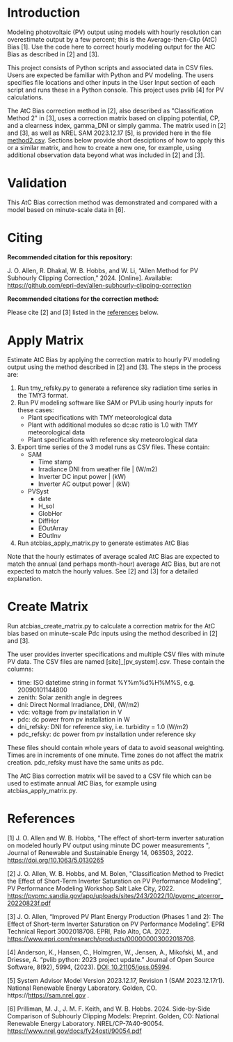 # Introduction

Modeling photovoltaic (PV) output using models with hourly resolution can overestimate output by a few percent; this is the Average-then-Clip (AtC) Bias [1]. 
Use the code here to correct hourly modeling output for the AtC Bias as described in [2] and [3].

This project consists of Python scripts and associated data in CSV files. Users are expected be familiar with Python and PV modeling. The users specifies file locations and other inputs in the User Input section of each script and runs these in a Python console. This 
project uses pvlib [4] for PV calculations.

The AtC Bias correction method in [2], also described as "Classification Method 2" in [3], uses a correction matrix based on clipping potential, CP, and a clearness index, gamma_DNI or simply gamma. The matrix used in [2] and [3], as well as NREL SAM 2023.12.17 [5], is provided here in the file [method2.csv](method2.csv). Sections below provide short desciptions of how to apply this or a similar matrix, and how to create a new one, for example, using additional observation data beyond what was included in [2] and [3].

# Validation

This AtC Bias correction method was demonstrated and compared with a model based on minute-scale data in [6].

# Citing

**Recommended citation for this repository:**

J. O. Allen, R. Dhakal, W. B. Hobbs, and W. Li, “Allen Method for PV Subhourly Clipping Correction,” 2024. [Online]. Available: https://github.com/epri-dev/allen-subhourly-clipping-correction

**Recommended citations for the correction method:**

Please cite [2] and [3] listed in the [references](#references) below. 


# Apply Matrix
Estimate AtC Bias by applying the correction matrix to hourly PV modeling output using the method described in [2] and [3]. The steps in the process are:

1. Run tmy_refsky.py to generate a reference sky radiation time series in the TMY3 format.
2. Run PV modeling software like SAM or PVLib using hourly inputs for these cases:
    - Plant specifications with TMY meteorological data
    - Plant with additional modules so dc:ac ratio is 1.0 with TMY meteorological data
    - Plant specifications with reference sky meteorological data
3. Export time series of the 3 model runs as CSV files. These contain:
    - SAM
      - Time stamp
      - Irradiance DNI from weather file | (W/m2)
      - Inverter DC input power | (kW)
      - Inverter AC output power | (kW)
    - PVSyst
      - date
      - H_sol
      - GlobHor
      - DiffHor
      - EOutArray
      - EOutInv
4. Run atcbias_apply_matrix.py to generate estimates AtC Bias

Note that the hourly estimates of average scaled AtC Bias are expected to 
match the annual (and perhaps month-hour) average AtC Bias, but are not
expected to match the hourly values. See [2] and [3] for a detailed explanation.

# Create Matrix

Run atcbias_create_matrix.py to calculate a correction matrix for the AtC 
bias based on minute-scale Pdc inputs using the method described in [2] and [3]. 

The user provides inverter specifications and multiple CSV files with minute PV 
data. The CSV files are named [site]_[pv_system].csv. These contain the columns:

- time: ISO datetime string in format %Y%m%d%H%M%S, e.g. 20090101144800
- zenith: Solar zenith angle in degrees
- dni: Direct Normal Irradiance, DNI, (W/m2)
- vdc: voltage from pv installation in V
- pdc: dc power from pv installation in W
- dni_refsky: DNI for reference sky, i.e. turbidity = 1.0 (W/m2)
- pdc_refsky: dc power from pv installation under reference sky

These files should contain whole years of data to avoid seasonal weighting. 
Times are in increments of one minute. Time zones do not affect the matrix
creation. pdc_refsky must have the same units as pdc.

The AtC Bias correction matrix will be saved to a CSV file which can be used
to estimate annual AtC Bias, for example using atcbias_apply_matrix.py.

# References
[1] J. O. Allen and W. B. Hobbs, "The effect of short-term inverter saturation on modeled
hourly PV output using minute DC power measurements
", Journal of Renewable and Sustainable Energy 14, 063503, 2022.
https://doi.org/10.1063/5.0130265

[2] J. O. Allen, W. B. Hobbs, and M. Bolen, "Classification Method to Predict the Effect of Short-Term Inverter Saturation on PV Performance Modeling", PV Performance Modeling Workshop Salt Lake City, 2022. https://pvpmc.sandia.gov/app/uploads/sites/243/2022/10/pvpmc_atcerror_20220823f.pdf

[3] J. O. Allen, “Improved PV Plant Energy Production (Phases 1 and 2): The Effect of Short-term Inverter Saturation on PV Performance Modeling”. EPRI Technical Report 3002018708. EPRI, Palo Alto, CA. 2022. https://www.epri.com/research/products/000000003002018708. 

[4] Anderson, K., Hansen, C., Holmgren, W., Jensen, A., Mikofski, M., and Driesse, A. “pvlib python: 2023 project update.” Journal of Open Source Software, 8(92), 5994, (2023). [DOI: 10.21105/joss.05994](http://dx.doi.org/10.21105/joss.05994).

[5] System Advisor Model Version 2023.12.17, Revision 1 (SAM 2023.12.17r1). National Renewable Energy Laboratory. Golden, CO. https://https://sam.nrel.gov .

[6] Prilliman, M. J., J. M. F. Keith, and W. B. Hobbs. 2024. Side-by-Side
Comparison of Subhourly Clipping Models: Preprint. Golden, CO: National Renewable
Energy Laboratory. NREL/CP-7A40-90054. https://www.nrel.gov/docs/fy24osti/90054.pdf
